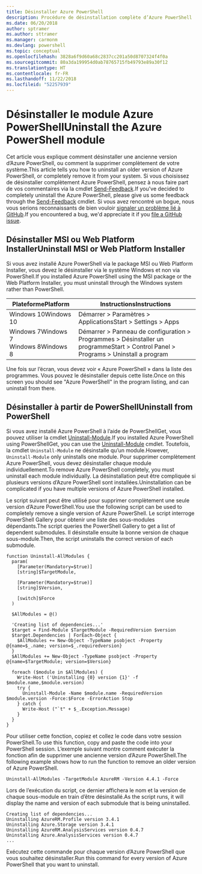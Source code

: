 ```yaml
---
title: Désinstaller Azure PowerShell
description: Procédure de désinstallation complète d’Azure PowerShell
ms.date: 06/20/2018
author: sptramer
ms.author: sttramer
ms.manager: carmonm
ms.devlang: powershell
ms.topic: conceptual
ms.openlocfilehash: 3828a6f9d60a68c2837cc201a50d8707324f4f0a
ms.sourcegitcommit: 80a3da199954d0ab78765715fb49793e89a30f12
ms.translationtype: HT
ms.contentlocale: fr-FR
ms.lasthandoff: 11/22/2018
ms.locfileid: "52257939"
---
```

# <a name="uninstall-the-azure-powershell-module"></a><span data-ttu-id="09509-103">Désinstaller le module Azure PowerShell</span><span class="sxs-lookup"><span data-stu-id="09509-103">Uninstall the Azure PowerShell module</span></span>

<span data-ttu-id="09509-104">Cet article vous explique comment désinstaller une ancienne version d’Azure PowerShell, ou comment la supprimer complètement de votre système.</span><span class="sxs-lookup"><span data-stu-id="09509-104">This article tells you how to uninstall an older version of Azure PowerShell, or completely remove it from your system.</span></span> <span data-ttu-id="09509-105">Si vous choisissez de désinstaller complètement Azure PowerShell, pensez à nous faire part de vos commentaires via la cmdlet [Send-Feedback](/powershell/module/azurerm.profile/send-feedback).</span><span class="sxs-lookup"><span data-stu-id="09509-105">If you've decided to completely uninstall the Azure PowerShell, please give us some feedback through the [Send-Feedback](/powershell/module/azurerm.profile/send-feedback) cmdlet.</span></span>
<span data-ttu-id="09509-106">Si vous avez rencontré un bogue, nous vous serions reconnaissants de bien vouloir [signaler un problème lié à GitHub](https://github.com/azure/azure-powershell/issues).</span><span class="sxs-lookup"><span data-stu-id="09509-106">If you encountered a bug, we'd appreciate it if you [file a GitHub issue](https://github.com/azure/azure-powershell/issues).</span></span>

## <a name="uninstall-msi-or-web-platform-installer"></a><span data-ttu-id="09509-107">Désinstaller MSI ou Web Platform Installer</span><span class="sxs-lookup"><span data-stu-id="09509-107">Uninstall MSI or Web Platform Installer</span></span>

<span data-ttu-id="09509-108">Si vous avez installé Azure PowerShell via le package MSI ou Web Platform Installer, vous devez le désinstaller via le système Windows et non via PowerShell.</span><span class="sxs-lookup"><span data-stu-id="09509-108">If you installed Azure PowerShell using the MSI package or the Web Platform Installer, you must uninstall through the Windows system rather than PowerShell.</span></span>

| <span data-ttu-id="09509-109">Plateforme</span><span class="sxs-lookup"><span data-stu-id="09509-109">Platform</span></span> | <span data-ttu-id="09509-110">Instructions</span><span class="sxs-lookup"><span data-stu-id="09509-110">Instructions</span></span> |
|----------|--------------|
| <span data-ttu-id="09509-111">Windows 10</span><span class="sxs-lookup"><span data-stu-id="09509-111">Windows 10</span></span> | <span data-ttu-id="09509-112">Démarrer > Paramètres > Applications</span><span class="sxs-lookup"><span data-stu-id="09509-112">Start > Settings > Apps</span></span> |
| <span data-ttu-id="09509-113">Windows 7</span><span class="sxs-lookup"><span data-stu-id="09509-113">Windows 7</span></span> </br><span data-ttu-id="09509-114">Windows 8</span><span class="sxs-lookup"><span data-stu-id="09509-114">Windows 8</span></span> | <span data-ttu-id="09509-115">Démarrer > Panneau de configuration > Programmes > Désinstaller un programme</span><span class="sxs-lookup"><span data-stu-id="09509-115">Start > Control Panel > Programs > Uninstall a program</span></span> |

<span data-ttu-id="09509-116">Une fois sur l’écran, vous devez voir « Azure PowerShell » dans la liste des programmes. Vous pouvez le désinstaller depuis cette liste.</span><span class="sxs-lookup"><span data-stu-id="09509-116">Once on this screen you should see "Azure PowerShell" in the program listing, and can uninstall from there.</span></span>

## <a name="uninstall-from-powershell"></a><span data-ttu-id="09509-117">Désinstaller à partir de PowerShell</span><span class="sxs-lookup"><span data-stu-id="09509-117">Uninstall from PowerShell</span></span>

<span data-ttu-id="09509-118">Si vous avez installé Azure PowerShell à l’aide de PowerShellGet, vous pouvez utiliser la cmdlet [Uninstall-Module](/powershell/module/powershellget/uninstall-module).</span><span class="sxs-lookup"><span data-stu-id="09509-118">If you installed Azure PowerShell using PowerShellGet, you can use the [Uninstall-Module](/powershell/module/powershellget/uninstall-module) cmdlet.</span></span> <span data-ttu-id="09509-119">Toutefois, la cmdlet `Uninstall-Module` ne désinstalle qu’un module.</span><span class="sxs-lookup"><span data-stu-id="09509-119">However, `Uninstall-Module` only uninstalls one module.</span></span> <span data-ttu-id="09509-120">Pour supprimer complètement Azure PowerShell, vous devez désinstaller chaque module individuellement.</span><span class="sxs-lookup"><span data-stu-id="09509-120">To remove Azure PowerShell completely, you must uninstall each module individually.</span></span> <span data-ttu-id="09509-121">La désinstallation peut être compliquée si plusieurs versions d’Azure PowerShell sont installées.</span><span class="sxs-lookup"><span data-stu-id="09509-121">Uninstallation can be complicated if you have multiple versions of Azure PowerShell installed.</span></span>

<span data-ttu-id="09509-122">Le script suivant peut être utilisé pour supprimer complètement une seule version d’Azure PowerShell.</span><span class="sxs-lookup"><span data-stu-id="09509-122">You use the following script can be used to completely remove a single version of Azure PowerShell.</span></span> <span data-ttu-id="09509-123">Le script interroge PowerShell Gallery pour obtenir une liste des sous-modules dépendants.</span><span class="sxs-lookup"><span data-stu-id="09509-123">The script queries the PowerShell Gallery to get a list of dependent submodules.</span></span> <span data-ttu-id="09509-124">Il désinstalle ensuite la bonne version de chaque sous-module.</span><span class="sxs-lookup"><span data-stu-id="09509-124">Then, the script uninstalls the correct version of each submodule.</span></span>

```powershell-interactive
function Uninstall-AllModules {
  param(
    [Parameter(Mandatory=$true)]
    [string]$TargetModule,

    [Parameter(Mandatory=$true)]
    [string]$Version,

    [switch]$Force
  )

  $AllModules = @()

  'Creating list of dependencies...'
  $target = Find-Module $TargetModule -RequiredVersion $version
  $target.Dependencies | ForEach-Object {
    $AllModules += New-Object -TypeName psobject -Property @{name=$_.name; version=$_.requiredversion}
  }
  $AllModules += New-Object -TypeName psobject -Property @{name=$TargetModule; version=$Version}

  foreach ($module in $AllModules) {
    Write-Host ('Uninstalling {0} version {1}' -f $module.name,$module.version)
    try {
      Uninstall-Module -Name $module.name -RequiredVersion $module.version -Force:$Force -ErrorAction Stop
    } catch {
      Write-Host ("`t" + $_.Exception.Message)
    }
  }
}
```

<span data-ttu-id="09509-125">Pour utiliser cette fonction, copiez et collez le code dans votre session PowerShell.</span><span class="sxs-lookup"><span data-stu-id="09509-125">To use this function, copy and paste the code into your PowerShell session.</span></span> <span data-ttu-id="09509-126">L’exemple suivant montre comment exécuter la fonction afin de supprimer une ancienne version d’Azure PowerShell.</span><span class="sxs-lookup"><span data-stu-id="09509-126">The following example shows how to run the function to remove an older version of Azure PowerShell.</span></span>

```powershell-interactive
Uninstall-AllModules -TargetModule AzureRM -Version 4.4.1 -Force
```

<span data-ttu-id="09509-127">Lors de l’exécution du script, ce dernier affichera le nom et la version de chaque sous-module en train d’être désinstallé.</span><span class="sxs-lookup"><span data-stu-id="09509-127">As the script runs, it will display the name and version of each submodule that is being uninstalled.</span></span>

```output
Creating list of dependencies...
Uninstalling AzureRM.Profile version 3.4.1
Uninstalling Azure.Storage version 3.4.1
Uninstalling AzureRM.AnalysisServices version 0.4.7
Uninstalling Azure.AnalysisServices version 0.4.7
...
```

<span data-ttu-id="09509-128">Exécutez cette commande pour chaque version d’Azure PowerShell que vous souhaitez désinstaller.</span><span class="sxs-lookup"><span data-stu-id="09509-128">Run this command for every version of Azure PowerShell that you want to uninstall.</span></span>
